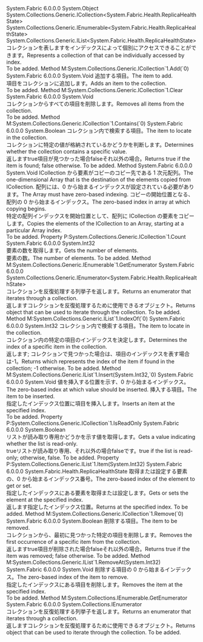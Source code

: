<Type Name="ReplicaHealthStateList" FullName="System.Fabric.Health.ReplicaHealthStateList">
  <TypeSignature Language="C#" Value="public sealed class ReplicaHealthStateList : System.Collections.Generic.ICollection&lt;System.Fabric.Health.ReplicaHealthState&gt;, System.Collections.Generic.IEnumerable&lt;System.Fabric.Health.ReplicaHealthState&gt;, System.Collections.Generic.IList&lt;System.Fabric.Health.ReplicaHealthState&gt;" />
  <TypeSignature Language="ILAsm" Value=".class public auto ansi sealed beforefieldinit ReplicaHealthStateList extends System.Object implements class System.Collections.Generic.ICollection`1&lt;class System.Fabric.Health.ReplicaHealthState&gt;, class System.Collections.Generic.IEnumerable`1&lt;class System.Fabric.Health.ReplicaHealthState&gt;, class System.Collections.Generic.IList`1&lt;class System.Fabric.Health.ReplicaHealthState&gt;, class System.Collections.IEnumerable" />
  <TypeSignature Language="DocId" Value="T:System.Fabric.Health.ReplicaHealthStateList" />
  <TypeSignature Language="VB.NET" Value="Public NotInheritable Class ReplicaHealthStateList&#xA;Implements ICollection(Of ReplicaHealthState), IEnumerable(Of ReplicaHealthState), IList(Of ReplicaHealthState)" />
  <TypeSignature Language="F#" Value="type ReplicaHealthStateList = class&#xA;    interface IList&lt;ReplicaHealthState&gt;&#xA;    interface ICollection&lt;ReplicaHealthState&gt;&#xA;    interface seq&lt;ReplicaHealthState&gt;&#xA;    interface IEnumerable" />
  <AssemblyInfo>
    <AssemblyName>System.Fabric</AssemblyName>
    <AssemblyVersion>6.0.0.0</AssemblyVersion>
  </AssemblyInfo>
  <Base>
    <BaseTypeName>System.Object</BaseTypeName>
  </Base>
  <Interfaces>
    <Interface>
      <InterfaceName>System.Collections.Generic.ICollection&lt;System.Fabric.Health.ReplicaHealthState&gt;</InterfaceName>
    </Interface>
    <Interface>
      <InterfaceName>System.Collections.Generic.IEnumerable&lt;System.Fabric.Health.ReplicaHealthState&gt;</InterfaceName>
    </Interface>
    <Interface>
      <InterfaceName>System.Collections.Generic.IList&lt;System.Fabric.Health.ReplicaHealthState&gt;</InterfaceName>
    </Interface>
  </Interfaces>
  <Docs>
    <summary>
      <para><span data-ttu-id="68a24-101">コレクションを表します<see cref="T:System.Fabric.Health.ReplicaHealthState" />をインデックスによって個別にアクセスできることができます。</span><span class="sxs-lookup"><span data-stu-id="68a24-101">Represents a collection of <see cref="T:System.Fabric.Health.ReplicaHealthState" /> that can be individually accessed by index.</span></span></para>
    </summary>
    <remarks>To be added.</remarks>
  </Docs>
  <Members>
    <Member MemberName="Add">
      <MemberSignature Language="C#" Value="public void Add (System.Fabric.Health.ReplicaHealthState item);" />
      <MemberSignature Language="ILAsm" Value=".method public hidebysig newslot virtual instance void Add(class System.Fabric.Health.ReplicaHealthState item) cil managed" />
      <MemberSignature Language="DocId" Value="M:System.Fabric.Health.ReplicaHealthStateList.Add(System.Fabric.Health.ReplicaHealthState)" />
      <MemberSignature Language="VB.NET" Value="Public Sub Add (item As ReplicaHealthState)" />
      <MemberSignature Language="F#" Value="abstract member Add : System.Fabric.Health.ReplicaHealthState -&gt; unit&#xA;override this.Add : System.Fabric.Health.ReplicaHealthState -&gt; unit" Usage="replicaHealthStateList.Add item" />
      <MemberType>Method</MemberType>
      <Implements>
        <InterfaceMember>M:System.Collections.Generic.ICollection`1.Add(`0)</InterfaceMember>
      </Implements>
      <AssemblyInfo>
        <AssemblyName>System.Fabric</AssemblyName>
        <AssemblyVersion>6.0.0.0</AssemblyVersion>
      </AssemblyInfo>
      <ReturnValue>
        <ReturnType>System.Void</ReturnType>
      </ReturnValue>
      <Parameters>
        <Parameter Name="item" Type="System.Fabric.Health.ReplicaHealthState" />
      </Parameters>
      <Docs>
        <param name="item">
          <para><span data-ttu-id="68a24-102">追加する項目。</span><span class="sxs-lookup"><span data-stu-id="68a24-102">The item to add.</span></span></para>
        </param>
        <summary>
          <para><span data-ttu-id="68a24-103">項目をコレクションに追加します。</span><span class="sxs-lookup"><span data-stu-id="68a24-103">Adds an item to the collection.</span></span></para>
        </summary>
        <remarks>To be added.</remarks>
      </Docs>
    </Member>
    <Member MemberName="Clear">
      <MemberSignature Language="C#" Value="public void Clear ();" />
      <MemberSignature Language="ILAsm" Value=".method public hidebysig newslot virtual instance void Clear() cil managed" />
      <MemberSignature Language="DocId" Value="M:System.Fabric.Health.ReplicaHealthStateList.Clear" />
      <MemberSignature Language="VB.NET" Value="Public Sub Clear ()" />
      <MemberSignature Language="F#" Value="abstract member Clear : unit -&gt; unit&#xA;override this.Clear : unit -&gt; unit" Usage="replicaHealthStateList.Clear " />
      <MemberType>Method</MemberType>
      <Implements>
        <InterfaceMember>M:System.Collections.Generic.ICollection`1.Clear</InterfaceMember>
      </Implements>
      <AssemblyInfo>
        <AssemblyName>System.Fabric</AssemblyName>
        <AssemblyVersion>6.0.0.0</AssemblyVersion>
      </AssemblyInfo>
      <ReturnValue>
        <ReturnType>System.Void</ReturnType>
      </ReturnValue>
      <Parameters />
      <Docs>
        <summary>
          <para><span data-ttu-id="68a24-104">コレクションからすべての項目を削除します。</span><span class="sxs-lookup"><span data-stu-id="68a24-104">Removes all items from the collection.</span></span></para>
        </summary>
        <remarks>To be added.</remarks>
      </Docs>
    </Member>
    <Member MemberName="Contains">
      <MemberSignature Language="C#" Value="public bool Contains (System.Fabric.Health.ReplicaHealthState item);" />
      <MemberSignature Language="ILAsm" Value=".method public hidebysig newslot virtual instance bool Contains(class System.Fabric.Health.ReplicaHealthState item) cil managed" />
      <MemberSignature Language="DocId" Value="M:System.Fabric.Health.ReplicaHealthStateList.Contains(System.Fabric.Health.ReplicaHealthState)" />
      <MemberSignature Language="VB.NET" Value="Public Function Contains (item As ReplicaHealthState) As Boolean" />
      <MemberSignature Language="F#" Value="abstract member Contains : System.Fabric.Health.ReplicaHealthState -&gt; bool&#xA;override this.Contains : System.Fabric.Health.ReplicaHealthState -&gt; bool" Usage="replicaHealthStateList.Contains item" />
      <MemberType>Method</MemberType>
      <Implements>
        <InterfaceMember>M:System.Collections.Generic.ICollection`1.Contains(`0)</InterfaceMember>
      </Implements>
      <AssemblyInfo>
        <AssemblyName>System.Fabric</AssemblyName>
        <AssemblyVersion>6.0.0.0</AssemblyVersion>
      </AssemblyInfo>
      <ReturnValue>
        <ReturnType>System.Boolean</ReturnType>
      </ReturnValue>
      <Parameters>
        <Parameter Name="item" Type="System.Fabric.Health.ReplicaHealthState" />
      </Parameters>
      <Docs>
        <param name="item">
          <para><span data-ttu-id="68a24-105">コレクション内で検索する項目。</span><span class="sxs-lookup"><span data-stu-id="68a24-105">The item to locate in the collection.</span></span></para>
        </param>
        <summary>
          <para><span data-ttu-id="68a24-106">コレクションに特定の値が格納されているかどうかを判断します。</span><span class="sxs-lookup"><span data-stu-id="68a24-106">Determines whether the collection contains a specific value.</span></span></para>
        </summary>
        <returns>
          <para><span data-ttu-id="68a24-107">返します<languageKeyword>true</languageKeyword>項目が見つかった場合<languageKeyword>false</languageKeyword>それ以外の場合。</span><span class="sxs-lookup"><span data-stu-id="68a24-107">Returns <languageKeyword>true</languageKeyword> if the item is found; <languageKeyword>false</languageKeyword> otherwise.</span></span></para>
        </returns>
        <remarks>To be added.</remarks>
      </Docs>
    </Member>
    <Member MemberName="CopyTo">
      <MemberSignature Language="C#" Value="public void CopyTo (System.Fabric.Health.ReplicaHealthState[] array, int arrayIndex);" />
      <MemberSignature Language="ILAsm" Value=".method public hidebysig newslot virtual instance void CopyTo(class System.Fabric.Health.ReplicaHealthState[] array, int32 arrayIndex) cil managed" />
      <MemberSignature Language="DocId" Value="M:System.Fabric.Health.ReplicaHealthStateList.CopyTo(System.Fabric.Health.ReplicaHealthState[],System.Int32)" />
      <MemberSignature Language="VB.NET" Value="Public Sub CopyTo (array As ReplicaHealthState(), arrayIndex As Integer)" />
      <MemberSignature Language="F#" Value="abstract member CopyTo : System.Fabric.Health.ReplicaHealthState[] * int -&gt; unit&#xA;override this.CopyTo : System.Fabric.Health.ReplicaHealthState[] * int -&gt; unit" Usage="replicaHealthStateList.CopyTo (array, arrayIndex)" />
      <MemberType>Method</MemberType>
      <AssemblyInfo>
        <AssemblyName>System.Fabric</AssemblyName>
        <AssemblyVersion>6.0.0.0</AssemblyVersion>
      </AssemblyInfo>
      <ReturnValue>
        <ReturnType>System.Void</ReturnType>
      </ReturnValue>
      <Parameters>
        <Parameter Name="array" Type="System.Fabric.Health.ReplicaHealthState[]" />
        <Parameter Name="arrayIndex" Type="System.Int32" />
      </Parameters>
      <Docs>
        <param name="array">
          <para><span data-ttu-id="68a24-108">ICollection から要素がコピーのコピー先である 1 次元配列。</span><span class="sxs-lookup"><span data-stu-id="68a24-108">The one-dimensional Array that is the destination of the elements copied from ICollection.</span></span> <span data-ttu-id="68a24-109">配列には、0 から始まるインデックスが設定されている必要があります。</span><span class="sxs-lookup"><span data-stu-id="68a24-109">The Array must have zero-based indexing.</span></span></para>
        </param>
        <param name="arrayIndex">
          <para><span data-ttu-id="68a24-110">コピーの開始位置となる、配列の 0 から始まるインデックス。</span><span class="sxs-lookup"><span data-stu-id="68a24-110">The zero-based index in array at which copying begins.</span></span></para>
        </param>
        <summary>
          <para><span data-ttu-id="68a24-111">特定の配列インデックスを開始位置として、配列に ICollection の要素をコピーします。</span><span class="sxs-lookup"><span data-stu-id="68a24-111">Copies the elements of the ICollection to an Array, starting at a particular Array index.</span></span></para>
        </summary>
        <remarks>To be added.</remarks>
      </Docs>
    </Member>
    <Member MemberName="Count">
      <MemberSignature Language="C#" Value="public int Count { get; }" />
      <MemberSignature Language="ILAsm" Value=".property instance int32 Count" />
      <MemberSignature Language="DocId" Value="P:System.Fabric.Health.ReplicaHealthStateList.Count" />
      <MemberSignature Language="VB.NET" Value="Public ReadOnly Property Count As Integer" />
      <MemberSignature Language="F#" Value="member this.Count : int" Usage="System.Fabric.Health.ReplicaHealthStateList.Count" />
      <MemberType>Property</MemberType>
      <Implements>
        <InterfaceMember>P:System.Collections.Generic.ICollection`1.Count</InterfaceMember>
      </Implements>
      <AssemblyInfo>
        <AssemblyName>System.Fabric</AssemblyName>
        <AssemblyVersion>6.0.0.0</AssemblyVersion>
      </AssemblyInfo>
      <ReturnValue>
        <ReturnType>System.Int32</ReturnType>
      </ReturnValue>
      <Docs>
        <summary>
          <para><span data-ttu-id="68a24-112">要素の数を取得します。</span><span class="sxs-lookup"><span data-stu-id="68a24-112">Gets the number of elements.</span></span></para>
        </summary>
        <value>
          <para><span data-ttu-id="68a24-113">要素の数。</span><span class="sxs-lookup"><span data-stu-id="68a24-113">The number of elements.</span></span></para>
        </value>
        <remarks>To be added.</remarks>
      </Docs>
    </Member>
    <Member MemberName="GetEnumerator">
      <MemberSignature Language="C#" Value="public System.Collections.Generic.IEnumerator&lt;System.Fabric.Health.ReplicaHealthState&gt; GetEnumerator ();" />
      <MemberSignature Language="ILAsm" Value=".method public hidebysig newslot virtual instance class System.Collections.Generic.IEnumerator`1&lt;class System.Fabric.Health.ReplicaHealthState&gt; GetEnumerator() cil managed" />
      <MemberSignature Language="DocId" Value="M:System.Fabric.Health.ReplicaHealthStateList.GetEnumerator" />
      <MemberSignature Language="VB.NET" Value="Public Function GetEnumerator () As IEnumerator(Of ReplicaHealthState)" />
      <MemberSignature Language="F#" Value="abstract member GetEnumerator : unit -&gt; System.Collections.Generic.IEnumerator&lt;System.Fabric.Health.ReplicaHealthState&gt;&#xA;override this.GetEnumerator : unit -&gt; System.Collections.Generic.IEnumerator&lt;System.Fabric.Health.ReplicaHealthState&gt;" Usage="replicaHealthStateList.GetEnumerator " />
      <MemberType>Method</MemberType>
      <Implements>
        <InterfaceMember>M:System.Collections.Generic.IEnumerable`1.GetEnumerator</InterfaceMember>
      </Implements>
      <AssemblyInfo>
        <AssemblyName>System.Fabric</AssemblyName>
        <AssemblyVersion>6.0.0.0</AssemblyVersion>
      </AssemblyInfo>
      <ReturnValue>
        <ReturnType>System.Collections.Generic.IEnumerator&lt;System.Fabric.Health.ReplicaHealthState&gt;</ReturnType>
      </ReturnValue>
      <Parameters />
      <Docs>
        <summary>
          <para><span data-ttu-id="68a24-114">コレクションを反復処理する列挙子を返します。</span><span class="sxs-lookup"><span data-stu-id="68a24-114">Returns an enumerator that iterates through a collection.</span></span></para>
        </summary>
        <returns>
          <para><span data-ttu-id="68a24-115">返します<see cref="T:System.Collections.Generic.IEnumerator`1" />コレクションを反復処理するために使用できるオブジェクト。</span><span class="sxs-lookup"><span data-stu-id="68a24-115">Returns <see cref="T:System.Collections.Generic.IEnumerator`1" /> object that can be used to iterate through the collection.</span></span></para>
        </returns>
        <remarks>To be added.</remarks>
      </Docs>
    </Member>
    <Member MemberName="IndexOf">
      <MemberSignature Language="C#" Value="public int IndexOf (System.Fabric.Health.ReplicaHealthState item);" />
      <MemberSignature Language="ILAsm" Value=".method public hidebysig newslot virtual instance int32 IndexOf(class System.Fabric.Health.ReplicaHealthState item) cil managed" />
      <MemberSignature Language="DocId" Value="M:System.Fabric.Health.ReplicaHealthStateList.IndexOf(System.Fabric.Health.ReplicaHealthState)" />
      <MemberSignature Language="VB.NET" Value="Public Function IndexOf (item As ReplicaHealthState) As Integer" />
      <MemberSignature Language="F#" Value="abstract member IndexOf : System.Fabric.Health.ReplicaHealthState -&gt; int&#xA;override this.IndexOf : System.Fabric.Health.ReplicaHealthState -&gt; int" Usage="replicaHealthStateList.IndexOf item" />
      <MemberType>Method</MemberType>
      <Implements>
        <InterfaceMember>M:System.Collections.Generic.IList`1.IndexOf(`0)</InterfaceMember>
      </Implements>
      <AssemblyInfo>
        <AssemblyName>System.Fabric</AssemblyName>
        <AssemblyVersion>6.0.0.0</AssemblyVersion>
      </AssemblyInfo>
      <ReturnValue>
        <ReturnType>System.Int32</ReturnType>
      </ReturnValue>
      <Parameters>
        <Parameter Name="item" Type="System.Fabric.Health.ReplicaHealthState" />
      </Parameters>
      <Docs>
        <param name="item">
          <para><span data-ttu-id="68a24-116">コレクション内で検索する項目。</span><span class="sxs-lookup"><span data-stu-id="68a24-116">The item to locate in the collection.</span></span></para>
        </param>
        <summary>
          <para><span data-ttu-id="68a24-117">コレクション内の特定の項目のインデックスを決定します。</span><span class="sxs-lookup"><span data-stu-id="68a24-117">Determines the index of a specific item in the collection.</span></span></para>
        </summary>
        <returns>
          <para><span data-ttu-id="68a24-118">返します<see cref="T:System.Int32" />; コレクションで見つかった場合は、項目のインデックスを表す場合は-1。</span><span class="sxs-lookup"><span data-stu-id="68a24-118">Returns <see cref="T:System.Int32" /> which represents the index of the item if found in the collection; -1 otherwise.</span></span></para>
        </returns>
        <remarks>To be added.</remarks>
      </Docs>
    </Member>
    <Member MemberName="Insert">
      <MemberSignature Language="C#" Value="public void Insert (int index, System.Fabric.Health.ReplicaHealthState item);" />
      <MemberSignature Language="ILAsm" Value=".method public hidebysig newslot virtual instance void Insert(int32 index, class System.Fabric.Health.ReplicaHealthState item) cil managed" />
      <MemberSignature Language="DocId" Value="M:System.Fabric.Health.ReplicaHealthStateList.Insert(System.Int32,System.Fabric.Health.ReplicaHealthState)" />
      <MemberSignature Language="VB.NET" Value="Public Sub Insert (index As Integer, item As ReplicaHealthState)" />
      <MemberSignature Language="F#" Value="abstract member Insert : int * System.Fabric.Health.ReplicaHealthState -&gt; unit&#xA;override this.Insert : int * System.Fabric.Health.ReplicaHealthState -&gt; unit" Usage="replicaHealthStateList.Insert (index, item)" />
      <MemberType>Method</MemberType>
      <Implements>
        <InterfaceMember>M:System.Collections.Generic.IList`1.Insert(System.Int32,`0)</InterfaceMember>
      </Implements>
      <AssemblyInfo>
        <AssemblyName>System.Fabric</AssemblyName>
        <AssemblyVersion>6.0.0.0</AssemblyVersion>
      </AssemblyInfo>
      <ReturnValue>
        <ReturnType>System.Void</ReturnType>
      </ReturnValue>
      <Parameters>
        <Parameter Name="index" Type="System.Int32" />
        <Parameter Name="item" Type="System.Fabric.Health.ReplicaHealthState" />
      </Parameters>
      <Docs>
        <param name="index">
          <para><span data-ttu-id="68a24-119">値を挿入する位置を示す、0 から始まるインデックス。</span><span class="sxs-lookup"><span data-stu-id="68a24-119">The zero-based index at which value should be inserted.</span></span></para>
        </param>
        <param name="item">
          <para><span data-ttu-id="68a24-120">挿入する項目。</span><span class="sxs-lookup"><span data-stu-id="68a24-120">The item to be inserted.</span></span></para>
        </param>
        <summary>
          <para><span data-ttu-id="68a24-121">指定したインデックス位置に項目を挿入します。</span><span class="sxs-lookup"><span data-stu-id="68a24-121">Inserts an item at the specified index.</span></span></para>
        </summary>
        <remarks>To be added.</remarks>
      </Docs>
    </Member>
    <Member MemberName="IsReadOnly">
      <MemberSignature Language="C#" Value="public bool IsReadOnly { get; }" />
      <MemberSignature Language="ILAsm" Value=".property instance bool IsReadOnly" />
      <MemberSignature Language="DocId" Value="P:System.Fabric.Health.ReplicaHealthStateList.IsReadOnly" />
      <MemberSignature Language="VB.NET" Value="Public ReadOnly Property IsReadOnly As Boolean" />
      <MemberSignature Language="F#" Value="member this.IsReadOnly : bool" Usage="System.Fabric.Health.ReplicaHealthStateList.IsReadOnly" />
      <MemberType>Property</MemberType>
      <Implements>
        <InterfaceMember>P:System.Collections.Generic.ICollection`1.IsReadOnly</InterfaceMember>
      </Implements>
      <AssemblyInfo>
        <AssemblyName>System.Fabric</AssemblyName>
        <AssemblyVersion>6.0.0.0</AssemblyVersion>
      </AssemblyInfo>
      <ReturnValue>
        <ReturnType>System.Boolean</ReturnType>
      </ReturnValue>
      <Docs>
        <summary>
          <para><span data-ttu-id="68a24-122">リストが読み取り専用かどうかを示す値を取得します。</span><span class="sxs-lookup"><span data-stu-id="68a24-122">Gets a value indicating whether the list is read-only.</span></span></para>
        </summary>
        <value>
          <para>
            <span data-ttu-id="68a24-123"><languageKeyword>true</languageKeyword>リストが読み取り専用、それ以外の場合<languageKeyword>false</languageKeyword>です。</span><span class="sxs-lookup"><span data-stu-id="68a24-123"><languageKeyword>true</languageKeyword> if the list is read-only; otherwise, <languageKeyword>false</languageKeyword>.</span></span></para>
        </value>
        <remarks>To be added.</remarks>
      </Docs>
    </Member>
    <Member MemberName="Item">
      <MemberSignature Language="C#" Value="public System.Fabric.Health.ReplicaHealthState this[int index] { get; set; }" />
      <MemberSignature Language="ILAsm" Value=".property instance class System.Fabric.Health.ReplicaHealthState Item(int32)" />
      <MemberSignature Language="DocId" Value="P:System.Fabric.Health.ReplicaHealthStateList.Item(System.Int32)" />
      <MemberSignature Language="VB.NET" Value="Default Public Property Item(index As Integer) As ReplicaHealthState" />
      <MemberSignature Language="F#" Value="member this.Item(int) : System.Fabric.Health.ReplicaHealthState with get, set" Usage="System.Fabric.Health.ReplicaHealthStateList.Item" />
      <MemberType>Property</MemberType>
      <Implements>
        <InterfaceMember>P:System.Collections.Generic.IList`1.Item(System.Int32)</InterfaceMember>
      </Implements>
      <AssemblyInfo>
        <AssemblyName>System.Fabric</AssemblyName>
        <AssemblyVersion>6.0.0.0</AssemblyVersion>
      </AssemblyInfo>
      <ReturnValue>
        <ReturnType>System.Fabric.Health.ReplicaHealthState</ReturnType>
      </ReturnValue>
      <Parameters>
        <Parameter Name="index" Type="System.Int32" />
      </Parameters>
      <Docs>
        <param name="index">
          <para><span data-ttu-id="68a24-124">取得または設定する要素の、0 から始まるインデックス番号。</span><span class="sxs-lookup"><span data-stu-id="68a24-124">The zero-based index of the element to get or set.</span></span></para>
        </param>
        <summary>
          <para><span data-ttu-id="68a24-125">指定したインデックスにある要素を取得または設定します。</span><span class="sxs-lookup"><span data-stu-id="68a24-125">Gets or sets the element at the specified index.</span></span></para>
        </summary>
        <value>
          <para><span data-ttu-id="68a24-126">返します<see cref="T:System.Fabric.Health.ReplicaHealthState" />指定したインデックス位置。</span><span class="sxs-lookup"><span data-stu-id="68a24-126">Returns <see cref="T:System.Fabric.Health.ReplicaHealthState" /> at the specified index.</span></span></para>
        </value>
        <remarks>To be added.</remarks>
      </Docs>
    </Member>
    <Member MemberName="Remove">
      <MemberSignature Language="C#" Value="public bool Remove (System.Fabric.Health.ReplicaHealthState item);" />
      <MemberSignature Language="ILAsm" Value=".method public hidebysig newslot virtual instance bool Remove(class System.Fabric.Health.ReplicaHealthState item) cil managed" />
      <MemberSignature Language="DocId" Value="M:System.Fabric.Health.ReplicaHealthStateList.Remove(System.Fabric.Health.ReplicaHealthState)" />
      <MemberSignature Language="VB.NET" Value="Public Function Remove (item As ReplicaHealthState) As Boolean" />
      <MemberSignature Language="F#" Value="abstract member Remove : System.Fabric.Health.ReplicaHealthState -&gt; bool&#xA;override this.Remove : System.Fabric.Health.ReplicaHealthState -&gt; bool" Usage="replicaHealthStateList.Remove item" />
      <MemberType>Method</MemberType>
      <Implements>
        <InterfaceMember>M:System.Collections.Generic.ICollection`1.Remove(`0)</InterfaceMember>
      </Implements>
      <AssemblyInfo>
        <AssemblyName>System.Fabric</AssemblyName>
        <AssemblyVersion>6.0.0.0</AssemblyVersion>
      </AssemblyInfo>
      <ReturnValue>
        <ReturnType>System.Boolean</ReturnType>
      </ReturnValue>
      <Parameters>
        <Parameter Name="item" Type="System.Fabric.Health.ReplicaHealthState" />
      </Parameters>
      <Docs>
        <param name="item">
          <para><span data-ttu-id="68a24-127">削除する項目。</span><span class="sxs-lookup"><span data-stu-id="68a24-127">The item to be removed.</span></span></para>
        </param>
        <summary>
          <para><span data-ttu-id="68a24-128">コレクションから、最初に見つかった特定の項目を削除します。</span><span class="sxs-lookup"><span data-stu-id="68a24-128">Removes the first occurrence of a specific item from the collection.</span></span></para>
        </summary>
        <returns>
          <para><span data-ttu-id="68a24-129">返します<languageKeyword>true</languageKeyword>項目が削除された場合<languageKeyword>false</languageKeyword>それ以外の場合。</span><span class="sxs-lookup"><span data-stu-id="68a24-129">Returns <languageKeyword>true</languageKeyword> if the item was removed; <languageKeyword>false</languageKeyword> otherwise.</span></span></para>
        </returns>
        <remarks>To be added.</remarks>
      </Docs>
    </Member>
    <Member MemberName="RemoveAt">
      <MemberSignature Language="C#" Value="public void RemoveAt (int index);" />
      <MemberSignature Language="ILAsm" Value=".method public hidebysig newslot virtual instance void RemoveAt(int32 index) cil managed" />
      <MemberSignature Language="DocId" Value="M:System.Fabric.Health.ReplicaHealthStateList.RemoveAt(System.Int32)" />
      <MemberSignature Language="VB.NET" Value="Public Sub RemoveAt (index As Integer)" />
      <MemberSignature Language="F#" Value="abstract member RemoveAt : int -&gt; unit&#xA;override this.RemoveAt : int -&gt; unit" Usage="replicaHealthStateList.RemoveAt index" />
      <MemberType>Method</MemberType>
      <Implements>
        <InterfaceMember>M:System.Collections.Generic.IList`1.RemoveAt(System.Int32)</InterfaceMember>
      </Implements>
      <AssemblyInfo>
        <AssemblyName>System.Fabric</AssemblyName>
        <AssemblyVersion>6.0.0.0</AssemblyVersion>
      </AssemblyInfo>
      <ReturnValue>
        <ReturnType>System.Void</ReturnType>
      </ReturnValue>
      <Parameters>
        <Parameter Name="index" Type="System.Int32" />
      </Parameters>
      <Docs>
        <param name="index">
          <para><span data-ttu-id="68a24-130">削除する項目の 0 から始まるインデックス。</span><span class="sxs-lookup"><span data-stu-id="68a24-130">The zero-based index of the item to remove.</span></span></para>
        </param>
        <summary>
          <para><span data-ttu-id="68a24-131">指定したインデックスにある項目を削除します。</span><span class="sxs-lookup"><span data-stu-id="68a24-131">Removes the item at the specified index.</span></span></para>
        </summary>
        <remarks>To be added.</remarks>
      </Docs>
    </Member>
    <Member MemberName="System.Collections.IEnumerable.GetEnumerator">
      <MemberSignature Language="C#" Value="System.Collections.IEnumerator IEnumerable.GetEnumerator ();" />
      <MemberSignature Language="ILAsm" Value=".method hidebysig newslot virtual instance class System.Collections.IEnumerator System.Collections.IEnumerable.GetEnumerator() cil managed" />
      <MemberSignature Language="DocId" Value="M:System.Fabric.Health.ReplicaHealthStateList.System#Collections#IEnumerable#GetEnumerator" />
      <MemberSignature Language="VB.NET" Value="Function GetEnumerator () As IEnumerator Implements IEnumerable.GetEnumerator" />
      <MemberType>Method</MemberType>
      <Implements>
        <InterfaceMember>M:System.Collections.IEnumerable.GetEnumerator</InterfaceMember>
      </Implements>
      <AssemblyInfo>
        <AssemblyName>System.Fabric</AssemblyName>
        <AssemblyVersion>6.0.0.0</AssemblyVersion>
      </AssemblyInfo>
      <ReturnValue>
        <ReturnType>System.Collections.IEnumerator</ReturnType>
      </ReturnValue>
      <Parameters />
      <Docs>
        <summary>
          <para><span data-ttu-id="68a24-132">コレクションを反復処理する列挙子を返します。</span><span class="sxs-lookup"><span data-stu-id="68a24-132">Returns an enumerator that iterates through a collection.</span></span></para>
        </summary>
        <returns>
          <para><span data-ttu-id="68a24-133">返します<see cref="T:System.Collections.IEnumerator" />コレクションを反復処理するために使用できるオブジェクト。</span><span class="sxs-lookup"><span data-stu-id="68a24-133">Returns <see cref="T:System.Collections.IEnumerator" /> object that can be used to iterate through the collection.</span></span></para>
        </returns>
        <remarks>To be added.</remarks>
      </Docs>
    </Member>
  </Members>
</Type>